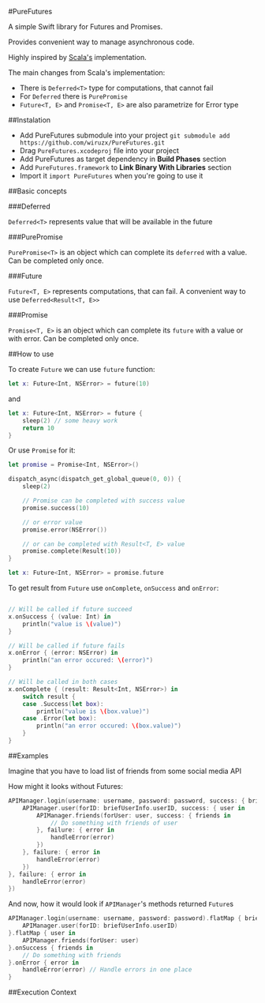 #PureFutures

A simple Swift library for Futures and Promises.

Provides convenient way to manage asynchronous code.

Highly inspired by [Scala's](http://docs.scala-lang.org/overviews/core/futures.html) implementation.

The main changes from Scala's implementation:

- There is `Deferred<T>` type for computations, that cannot fail
- For `Deferred` there is `PurePromise`
- `Future<T, E>` and `Promise<T, E>` are also parametrize for Error type

##Instalation

* Add PureFutures submodule into your project `git submodule add https://github.com/wiruzx/PureFutures.git`
* Drag `PureFutures.xcodeproj` file into your project
* Add PureFutures as target dependency in **Build Phases** section
* Add `PureFutures.framework` to **Link Binary With Libraries** section
* Import it `import PureFutures` when you're going to use it

##Basic concepts

###Deferred

`Deferred<T>` represents value that will be available in the future

###PurePromise

`PurePromise<T>` is an object which can complete its `deferred` with a value. Can be completed only once.

###Future

`Future<T, E>` represents computations, that can fail. A convenient way to use `Deferred<Result<T, E>>`

###Promise

`Promise<T, E>` is an object which can complete its `future` with a value or with error. Can be completed only once.

##How to use

To create `Future` we can use `future` function:

```swift
let x: Future<Int, NSError> = future(10)
```

and

```swift
let x: Future<Int, NSError> = future {
    sleep(2) // some heavy work
    return 10
}
```

Or use `Promise` for it:

```swift
let promise = Promise<Int, NSError>() 

dispatch_async(dispatch_get_global_queue(0, 0)) {
    sleep(2)

    // Promise can be completed with success value
    promise.success(10)

    // or error value
    promise.error(NSError())

    // or can be completed with Result<T, E> value
    promise.complete(Result(10))
}

let x: Future<Int, NSError> = promise.future 

```

To get result from `Future` use `onComplete`, `onSuccess` and `onError`:

```swift

// Will be called if future succeed
x.onSuccess { (value: Int) in
    println("value is \(value)")
}

// Will be called if future fails
x.onError { (error: NSError) in
    println("an error occured: \(error)")
}

// Will be called in both cases
x.onComplete { (result: Result<Int, NSError>) in
    switch result {
    case .Success(let box):
        println("value is \(box.value)")
    case .Error(let box):
        println("an error occured: \(box.value)")
    }
}

```

##Examples

Imagine that you have to load list of friends from some social media API

How might it looks without Futures:

```swift
APIManager.login(username: username, password: password, success: { briefUserInfo in
    APIManager.user(forID: briefUserInfo.userID, success: { user in
        APIManager.friends(forUser: user, success: { friends in
            // Do something with friends of user
        }, failure: { error in
            handleError(error)
        })
    }, failure: { error in 
        handleError(error)
    })
}, failure: { error in 
    handleError(error)
}) 
```

And now, how it would look if `APIManager`'s methods returned `Future`s

```swift
APIManager.login(username: username, password: password).flatMap { briefUserInfo in
    APIManager.user(forID: briefUserInfo.userID)
}.flatMap { user in
    APIManager.friends(forUser: user)
}.onSuccess { friends in
    // Do something with friends
}.onError { error in
    handleError(error) // Handle errors in one place
}
```

##Execution Context


